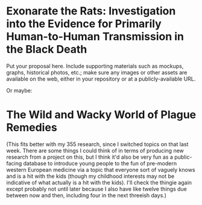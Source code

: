 # Exonarate the Rats: Investigation into the Evidence for Primarily Human-to-Human Transmission in the Black Death

Put your proposal here. Include supporting materials such as mockups, graphs, historical photos, etc.; make sure any images or other assets are available on the web, either in your repository or at a publicly-available URL.  

Or maybe:
# The Wild and Wacky World of Plague Remedies

(This fits better with my 355 research, since I switched topics on that last week. There are some things I could think of in terms of producing new research from a project on this, but I think it'd also be very fun as a public-facing database to introduce young people to the fun of pre-modern western European medicine via a topic that everyone sort of vaguely knows and is a hit with the kids (though my childhood interests may not be indicative of what actually is a hit with the kids). I'll check the thingie again except probably not until later because I also have like twelve things due between now and then, including four in the next threeish days.)
